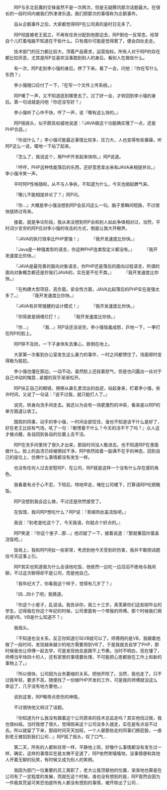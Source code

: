 &emsp;&emsp;阿P与东北狂魔的交锋虽然不是一次两次，但是无疑腾讯那次话题最大。在很长的一段时间内被我们所津津乐道。我们把那次的事情称为企鹅事件。

&emsp;&emsp;自从企鹅事件之后，大家都觉得阿P在公司真的是时日无多了。

&emsp;&emsp;阿P彻底被老王孤立，不再有任务分配到他那边去，阿P倒也一反常态，经常自个儿盯着电脑不知道在干些什么。只有偶尔可能是觉得累了，便会四处走走。

&emsp;&emsp;技术部门的压力都比较大，顶着产品需求，运营指标。所有人对于阿P的存在都比较厌恶，尤其是阿P总喜欢没事跑到别人的身后，看别人在做些什么。

&emsp;&emsp;有一次，阿P走到李小强的身后，停了下来。看了一会，问他：『你在写什么东西？』

&emsp;&emsp;李小强随口应付了一下，『在写一个文件上传系统。』

&emsp;&emsp;阿P噢了一声，又不知道逛到哪里去了。过了好一会，才转回到李小强的身后。第一句话就是问他『你还没写好？』

&emsp;&emsp;李小强听了心中不快，哼了一声，说『哪有这么快的。』

&emsp;&emsp;阿P摇摇头，似乎颇具权威地说道：『JAVA做这个功能确实慢了一点，还是PHP合适。』

&emsp;&emsp;『你说什么？』李小强可能最近事情比较多，压力大，人也变得有些暴躁，听阿P这么一说，嚯地一下站了起来。

&emsp;&emsp;『怎么了，我说这个，用PHP开发起来快呗。』阿P说道。

&emsp;&emsp;『哼哼，PHP这种性能落后的东西，还好意思拿出来和JAVA来相提并论。』李小强冷笑一声。

&emsp;&emsp;平时阿P性格随和，从不与人争执，不知道为什么，今天也拗起脾气来。

&emsp;&emsp;『哪儿不能相提并论了？』阿P问。

&emsp;&emsp;『你…』大概是李小强没想到阿P会反问这么一句。脑子里瞬间短路，不过很快就转过弯来。

&emsp;&emsp;接着，就是争论阶段，我从来没想到阿P会和别人如此争锋相对过，当然，平时词少言穷的阿P应对李小强的攻击的方式，倒是让我大开眼界。

&emsp;&emsp;『JAVA的执行效率比PHP更强！』
&emsp;&emsp;『我开发速度比你快。』

&emsp;&emsp;『Java是一种强类型的语言，你这种PHP连类型定义都没有。』
&emsp;&emsp;『我开发速度比你快。』

&emsp;&emsp;『JAVA是最完善的面向对象语言，你PHP还是落后的面向过程语言，所谓的面向对象概念都还是抄我们JAVA的，实在是不伦不类。』
&emsp;&emsp;『我开发速度比你快。』

&emsp;&emsp;『在构建大型项目，高负载，安全性方面，JAVA比起落后的PHP实在是强太多了。』
&emsp;&emsp;『我开发速度比你快。』

&emsp;&emsp;『JAVA有非常强健的设计模式！』
&emsp;&emsp;『我开发速度比你快。』

&emsp;&emsp;『你简直是胡缠烂打！』
&emsp;&emsp;『我开发速度比你快。』

&emsp;&emsp;『你…』
&emsp;&emsp;『我…』阿P话还没说完，李小强恼羞成怒，乒地一下，一拳打在阿P的脸上。

&emsp;&emsp;阿P猝不及防，一下子身体失去重心，跌倒在地上。

&emsp;&emsp;大家第一次看到办公室发生这么暴力的事件，一时之间都愣住了。场面顿时变得极为尴尬。

&emsp;&emsp;李小强也僵在那边，一动不动，虽然脸上还挂着怒气，但是也闪露出一丝对于自己冲动的悔意…紧握的双手渐渐松开。

&emsp;&emsp;阿P扶正自己的眼镜，擦擦从鼻孔里流出的血迹，站起身来，盯着李小强，些许时间，又说了一句话：『说不过我，就只能打人了。』

&emsp;&emsp;说完，转身向洗手间走去。我还以为会有一场更激烈的冲突，看来是以阿P的单方面退让收工。

&emsp;&emsp;围观的同事，动手的李小强，一时间全部怔住，谁也不知道该干什么是好了，好在老王比较有气场，吼了一句：『都愣着干什么？今天的活不干了吗？』众人这才被点醒，各自回到各自的位置上去干活。

&emsp;&emsp;阿P在洗手间里待了很久才出来，那段时间没人敢进去。也不知道阿P在里面做什么。脸上的血渍已经被擦拭干净，阿P依然挂着一副满不在乎的神态，回到自己的座位上，仿佛什么事情都没有发生一样。

&emsp;&emsp;也没有任何人过去安慰阿P，在公司，阿P就是这样一个没有什么存在感的角色。

&emsp;&emsp;我看着有点于心不忍，下班后，特地早走，堵在公司楼下，打算请阿P吃顿晚饭。

&emsp;&emsp;阿P没想到我会这么做，不过还是欣然接受了。

&emsp;&emsp;在饭馆，我问阿P想吃什么？阿P说：『青椒肉丝盖浇饭吧。』

&emsp;&emsp;我说：『别老是吃这个了，今天我请，你就点个好点的。』

&emsp;&emsp;阿P笑道：『你这个崽子…那…』他迟疑了一下，接着说道：『那就番茄炒蛋盖浇饭吧。』

&emsp;&emsp;饭局上，我和阿P闲扯一些家常，考虑到他今天受到的伤害，我并不敢把话题往今天这事上引。

&emsp;&emsp;阿P其实也知道我为什么会请他吃饭，他依然一边吃一边滔滔不绝地与我闲聊。不过这次聊得却不是公司，而是他自己。

&emsp;&emsp;『我年纪大了，你看我这个样子，觉得有几岁了？』

&emsp;&emsp;『四…四十了吧』我猜道。

&emsp;&emsp;『你这个小崽子，乱说话。我告诉你，我三十三岁。真羡慕你们这些刚毕业的学生，记得我在你这个年纪的时候，公司里面有一个带我的师傅。那个时候我们用的是VB，VB是什么知道不？』

&emsp;&emsp;我摇头。

&emsp;&emsp;『不知道也没关系，反正你知道它叫VB就可以了。师傅用的是VB，我跟着他做了一段时间，发现越来越少的地方需要用到VB了，于是我就去自学了PHP，那时候我也让师傅一起去学，可是发现他总是跟不上节奏。当时不明白，现在懂了，师傅当年快四十的人，还有家里的事情要处理，不可能把心思都放在工作上和新的事物上了。』

&emsp;&emsp;『所以很快，公司因为业务萎缩的关系，把他开除了。当然，我也走了。只不过我年轻，要求不高，随便找了一份做PHP开发的工作，可是我的师傅就没这么幸运了，几乎没有地方要他。』

&emsp;&emsp;说到这里，阿P略带点悲伤的神情。

&emsp;&emsp;不过很快他又转过了话题。

&emsp;&emsp;『你知道为什么我没有跟着这个公司原来的技术总监走吗？其实他找过我，我也很纠结。当时我想了很久，觉得刚来这个公司没多久就走，实在是有点说不过去。所以就留了下来，那段时间天天加班，一个人替那些走的同事们擦屁股，一直到老王被招到我们公司…』阿P摇了摇头，叹了口气…

&emsp;&emsp;第二天，所有的人都和往常一样，平静地上班，好像什么事情都没有发生过一样，确实，这样的事情实在是太微不足道了，阿P依然笑嘻嘻地，没事情便和其他人开着无聊的玩笑，有时候又成为别人的笑柄。

&emsp;&emsp;我因为部门一位重要的员工离职了，老大让我顶替他的位置，渐渐地也算是在公司有了一定程度的发展，而就在这个时候，谁也没有想到的是，阿P竟然会因为一件极其荒诞可笑恐怕是所有人都没有想到的事情，被开除出了公司…

